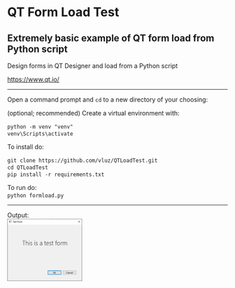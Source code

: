 # QT Form Load Test
## Extremely basic example of QT form load from Python script

Design forms in QT Designer and load from a Python script

https://www.qt.io/

<hr>

Open a command prompt and `cd` to a new directory of your choosing:

(optional; recommended) Create a virtual environment with:
```
python -m venv "venv"
venv\Scripts\activate
```

To install do:
```
git clone https://github.com/vluz/QTLoadTest.git
cd QTLoadTest
pip install -r requirements.txt
```

To run do:<br>
`python formload.py`

<hr>

Output:       
<img src="output.jpg" width=34% height=34%>

